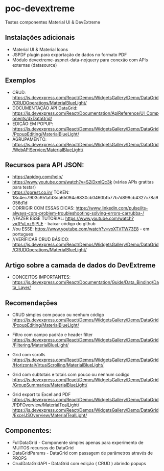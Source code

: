 # poc-devextreme
 Testes componentes Material UI & DevExtreme

## Instalações adicionais
- Material UI & Material Icons
- JSPDF plugin para exportação de dados no formato PDF
- Módulo devextreme-aspnet-data-nojquery para conexão com APIs externas (datasource)

## Exemplos
- CRUD:  https://js.devexpress.com/React/Demos/WidgetsGallery/Demo/DataGrid/CRUDOperations/MaterialBlueLight/
- DOCUMENTAÇÃO API DataGrid:  https://js.devexpress.com/React/Documentation/ApiReference/UI_Components/dxDataGrid/
- EDIÇÃO EM POPUP:  https://js.devexpress.com/React/Demos/WidgetsGallery/Demo/DataGrid/PopupEditing/MaterialBlueLight/
- AGRUPAMENTO:  https://js.devexpress.com/React/Demos/WidgetsGallery/Demo/DataGrid/WebAPIService/MaterialBlueLight/

## Recursos para API JSON:
- https://apidog.com/help/
- https://www.youtube.com/watch?v=S2iDxnlQc3k  (várias APIs gratitas para testar)
- https://gorest.co.in/   TOKEN:  18c4ec7903c951afd3da65094a6830cb0460bfb77b7d899cb4327c78a9056d1d
- CORRIGIR COM ESSAS DICAS: https://www.linkedin.com/pulse/its-always-cors-problem-troubleshooting-solving-errors-carrubba-/
- //FAZER ESSE TUTORIAL:  https://www.youtube.com/watch?v=fPuLnzSjPLE - baixar código do github
- //ou ESSE:  https://www.youtube.com/watch?v=voXTVTW73E8  - em portugues
- //VERIFICAR CRUD BÁSICO:  https://js.devexpress.com/React/Demos/WidgetsGallery/Demo/DataGrid/CRUDOperations/MaterialBlueLight/

## Artigo sobre a camada de dados do DevExtreme
- CONCEITOS IMPORTANTES:  https://js.devexpress.com/React/Documentation/Guide/Data_Binding/Data_Layer/

## Recomendações
- CRUD simples com pouco ou nenhum código
https://js.devexpress.com/React/Demos/WidgetsGallery/Demo/DataGrid/PopupEditing/MaterialBlueLight/

- Filtro com campo padrão e header filter
https://js.devexpress.com/React/Demos/WidgetsGallery/Demo/DataGrid/Filtering/MaterialBlueLight/

- Grid com scrolls
https://js.devexpress.com/React/Demos/WidgetsGallery/Demo/DataGrid/HorizontalVirtualScrolling/MaterialBlueLight/

- Grid com subtotais e totais com pouco ou nenhum codigo
https://js.devexpress.com/React/Demos/WidgetsGallery/Demo/DataGrid/GroupSummaries/MaterialBlueLight/

- Grid export to Excel and PDF
https://js.devexpress.com/React/Demos/WidgetsGallery/Demo/DataGrid/PDFOverview/MaterialTealLight/
https://js.devexpress.com/React/Demos/WidgetsGallery/Demo/DataGrid/ExcelJSOverview/MaterialTealLight/


## Componentes:
- FullDataGrid - Componente simples apenas para experimento de MUITOS recursos do DataGrid
- DataGridParams - DataGrid com passagem de parâmetros através de PROPS
- CrudDataGridAPI - DataGrid com edição ( CRUD ) abrindo popups 
